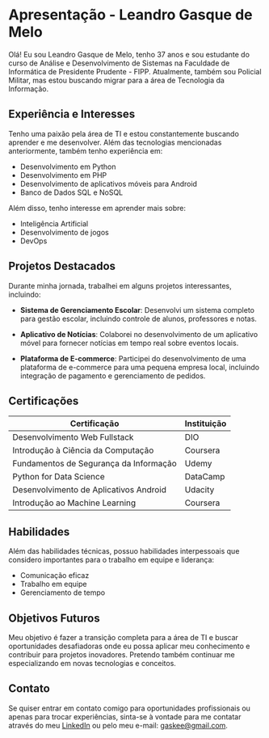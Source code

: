 # Apresentação - Leandro Gasque de Melo

Olá! Eu sou Leandro Gasque de Melo, tenho 37 anos e sou estudante do curso de Análise e Desenvolvimento de Sistemas na Faculdade de Informática de Presidente Prudente - FIPP. Atualmente, também sou Policial Militar, mas estou buscando migrar para a área de Tecnologia da Informação.

## Experiência e Interesses

Tenho uma paixão pela área de TI e estou constantemente buscando aprender e me desenvolver. Além das tecnologias mencionadas anteriormente, também tenho experiência em:

- Desenvolvimento em Python
- Desenvolvimento em PHP
- Desenvolvimento de aplicativos móveis para Android
- Banco de Dados SQL e NoSQL

Além disso, tenho interesse em aprender mais sobre:

- Inteligência Artificial
- Desenvolvimento de jogos
- DevOps

## Projetos Destacados

Durante minha jornada, trabalhei em alguns projetos interessantes, incluindo:

- **Sistema de Gerenciamento Escolar**: Desenvolvi um sistema completo para gestão escolar, incluindo controle de alunos, professores e notas.

- **Aplicativo de Notícias**: Colaborei no desenvolvimento de um aplicativo móvel para fornecer notícias em tempo real sobre eventos locais.

- **Plataforma de E-commerce**: Participei do desenvolvimento de uma plataforma de e-commerce para uma pequena empresa local, incluindo integração de pagamento e gerenciamento de pedidos.

## Certificações

| Certificação                                  | Instituição        |
|-----------------------------------------------|--------------------|
| Desenvolvimento Web Fullstack                 | DIO                |
| Introdução à Ciência da Computação            | Coursera           |
| Fundamentos de Segurança da Informação        | Udemy              |
| Python for Data Science                       | DataCamp           |
| Desenvolvimento de Aplicativos Android        | Udacity            |
| Introdução ao Machine Learning                | Coursera           |

## Habilidades

Além das habilidades técnicas, possuo habilidades interpessoais que considero importantes para o trabalho em equipe e liderança:

- Comunicação eficaz
- Trabalho em equipe
- Gerenciamento de tempo

## Objetivos Futuros

Meu objetivo é fazer a transição completa para a área de TI e buscar oportunidades desafiadoras onde eu possa aplicar meu conhecimento e contribuir para projetos inovadores. Pretendo também continuar me especializando em novas tecnologias e conceitos.

## Contato

Se quiser entrar em contato comigo para oportunidades profissionais ou apenas para trocar experiências, sinta-se à vontade para me contatar através do meu [LinkedIn](https://www.linkedin.com/in/leandro-gasque-98118a298/) ou pelo meu e-mail: gaskee@gmail.com.

